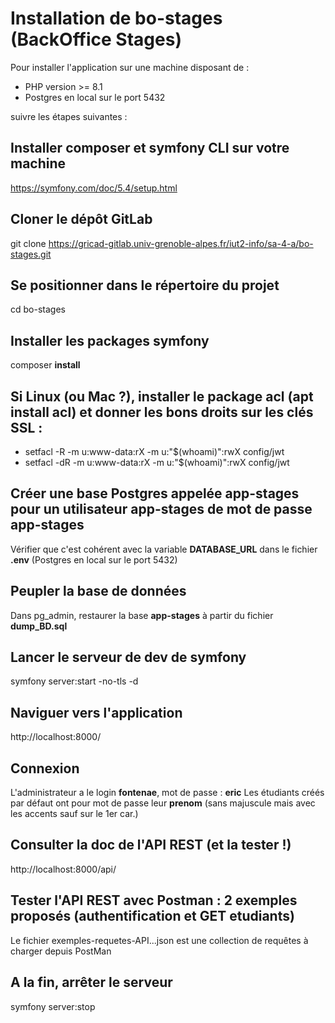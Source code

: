 # Installation de bo-stages (BackOffice Stages)

Pour installer l'application sur une machine disposant de :
- PHP version >= 8.1
- Postgres en local sur le port 5432

suivre les étapes suivantes :

## Installer composer et symfony CLI sur votre machine
https://symfony.com/doc/5.4/setup.html

##  Cloner le dépôt GitLab
git clone https://gricad-gitlab.univ-grenoble-alpes.fr/iut2-info/sa-4-a/bo-stages.git

##  Se positionner dans le répertoire du projet
cd bo-stages

##  Installer les packages symfony
composer **install**

## Si Linux (ou Mac ?), installer le package acl (apt install acl) et donner les bons droits sur les clés SSL :
- setfacl -R -m u:www-data:rX -m u:"$(whoami)":rwX config/jwt
- setfacl -dR -m u:www-data:rX -m u:"$(whoami)":rwX config/jwt

##  Créer une base Postgres appelée app-stages pour un utilisateur app-stages de mot de passe app-stages
Vérifier que c'est cohérent avec la variable **DATABASE_URL** dans le fichier **.env** (Postgres en local sur le port 5432)

##  Peupler la base de données
Dans pg_admin, restaurer la base **app-stages** à partir du fichier **dump_BD.sql**

##  Lancer le serveur de dev de symfony
symfony server:start -no-tls -d

##  Naviguer vers l'application 
http://localhost:8000/

##  Connexion
L'administrateur a le login **fontenae**, mot de passe : **eric**
Les étudiants créés par défaut ont pour mot de passe leur **prenom** (sans majuscule mais avec les accents sauf sur le 1er car.)

##  Consulter la doc de l'API REST (et la tester !)
http://localhost:8000/api/

## Tester l'API REST avec Postman : 2 exemples proposés (authentification et GET etudiants)
Le fichier exemples-requetes-API...json est une collection de requêtes à charger depuis PostMan

##  A la fin, arrêter le serveur
symfony server:stop